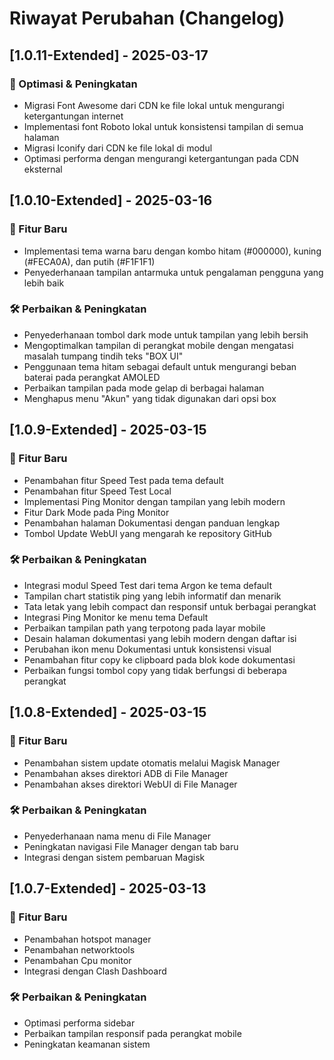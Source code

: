 # Riwayat Perubahan (Changelog)

## [1.0.11-Extended] - 2025-03-17

### 🚀 Optimasi & Peningkatan
- Migrasi Font Awesome dari CDN ke file lokal untuk mengurangi ketergantungan internet
- Implementasi font Roboto lokal untuk konsistensi tampilan di semua halaman
- Migrasi Iconify dari CDN ke file lokal di modul
- Optimasi performa dengan mengurangi ketergantungan pada CDN eksternal

## [1.0.10-Extended] - 2025-03-16

### 🚀 Fitur Baru
- Implementasi tema warna baru dengan kombo hitam (#000000), kuning (#FECA0A), dan putih (#F1F1F1)
- Penyederhanaan tampilan antarmuka untuk pengalaman pengguna yang lebih baik

### 🛠️ Perbaikan & Peningkatan
- Penyederhanaan tombol dark mode untuk tampilan yang lebih bersih
- Mengoptimalkan tampilan di perangkat mobile dengan mengatasi masalah tumpang tindih teks "BOX UI"
- Penggunaan tema hitam sebagai default untuk mengurangi beban baterai pada perangkat AMOLED
- Perbaikan tampilan pada mode gelap di berbagai halaman
- Menghapus menu "Akun" yang tidak digunakan dari opsi box

## [1.0.9-Extended] - 2025-03-15

### 🚀 Fitur Baru
- Penambahan fitur Speed Test pada tema default
- Penambahan fitur Speed Test Local
- Implementasi Ping Monitor dengan tampilan yang lebih modern
- Fitur Dark Mode pada Ping Monitor
- Penambahan halaman Dokumentasi dengan panduan lengkap
- Tombol Update WebUI yang mengarah ke repository GitHub

### 🛠️ Perbaikan & Peningkatan
- Integrasi modul Speed Test dari tema Argon ke tema default
- Tampilan chart statistik ping yang lebih informatif dan menarik
- Tata letak yang lebih compact dan responsif untuk berbagai perangkat
- Integrasi Ping Monitor ke menu tema Default
- Perbaikan tampilan path yang terpotong pada layar mobile
- Desain halaman dokumentasi yang lebih modern dengan daftar isi
- Perubahan ikon menu Dokumentasi untuk konsistensi visual
- Penambahan fitur copy ke clipboard pada blok kode dokumentasi
- Perbaikan fungsi tombol copy yang tidak berfungsi di beberapa perangkat

## [1.0.8-Extended] - 2025-03-15

### 🚀 Fitur Baru
- Penambahan sistem update otomatis melalui Magisk Manager
- Penambahan akses direktori ADB di File Manager
- Penambahan akses direktori WebUI di File Manager

### 🛠️ Perbaikan & Peningkatan
- Penyederhanaan nama menu di File Manager
- Peningkatan navigasi File Manager dengan tab baru
- Integrasi dengan sistem pembaruan Magisk

## [1.0.7-Extended] - 2025-03-13

### 🚀 Fitur Baru
- Penambahan hotspot manager
- Penambahan networktools  
- Penambahan Cpu monitor
- Integrasi dengan Clash Dashboard

### 🛠️ Perbaikan & Peningkatan
- Optimasi performa sidebar
- Perbaikan tampilan responsif pada perangkat mobile
- Peningkatan keamanan sistem
